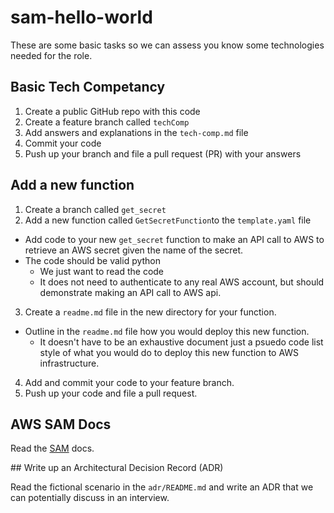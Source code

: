 # sam-hello-world

These are some basic tasks so we can assess you know some technologies needed for the role.

## Basic Tech Competancy

1. Create a public GitHub repo with this code
2. Create a feature branch called `techComp`
3. Add answers and explanations in the `tech-comp.md` file
4. Commit your code
5. Push up your branch and file a pull request (PR) with your answers

## Add a new function

1. Create a branch called `get_secret`
2. Add a new function called `GetSecretFunction`to the `template.yaml` file
  * Add code to your new `get_secret` function to make an API call to AWS to retrieve an AWS secret given the name of the secret.
  * The code should be valid python
    * We just want to read the code
    * It does not need to authenticate to any real AWS account, but should demonstrate making an API call to AWS api.
3. Create a `readme.md` file in the new directory for your function.
  * Outline in the `readme.md` file how you would deploy this new function.
    * It doesn't have to be an exhaustive document just a psuedo code list style of what you would do to deploy this new function to AWS infrastructure.
4. Add and commit your code to your feature branch.
5. Push up your code and file a pull request.


## AWS SAM Docs

Read the [SAM](https://docs.aws.amazon.com/serverless-application-model/latest/developerguide/what-is-sam.html) docs.


## Write up an Architectural Decision Record (ADR)

Read the fictional scenario in the `adr/README.md` and write an ADR that we can potentially discuss in an interview.